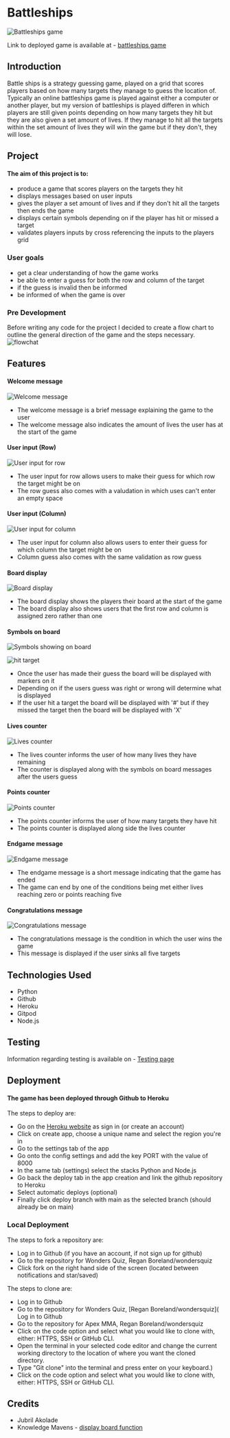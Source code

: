 # Battleships
![Battleships game](assets/readme/battleships_game.png)

Link to deployed game is available at - [battleships game](https://battleships-game-2024-1746bf9acf31.herokuapp.com/)
## Introduction
Battle ships is a strategy guessing game, played on a grid that scores players based on how many targets they manage to guess the location of. Typically an online battleships game is played against either a computer or another player, but my version of battleships is played differen in which players are still given points depending on how many targets they hit but they are also given a set amount of lives. If they manage to hit all the targets within the set amount of lives they will win the game but if they don't, they will lose.
## Project
#### The aim of this project is to:
- produce a game that scores players on the targets they hit
- displays messages based on user inputs
- gives the player a set amount of lives and if they don't hit all the targets then ends the game
- displays certain symbols depending on if the player has hit or missed a target
- validates players inputs by cross referencing the inputs to the players grid

### User goals
- get a clear understanding of how the game works
- be able to enter a guess for both the row and column of the target 
- if the guess is invalid then be informed 
- be informed of when the game is over

### Pre Development
Before writing any code for the project I decided to create a flow chart to outline the general direction of the game and the steps necessary.
![flowchat](assets/readme/flowchart.png)
## Features
#### Welcome message 
![Welcome message](assets/readme/Welcome_message.png)
- The welcome message is a brief message explaining the game to the user
- The welcome message also indicates the amount of lives the user has at the start of the game

#### User input (Row)
![User input for row](assets/readme/row_validation.png)
- The user input for row allows users to make their guess for which row the target might be on
- The row guess also comes with a valudation in which uses can't enter an empty space

#### User input (Column)
![User input for column](assets/readme/column_validation.png)
- The user input for column also allows users to enter their guess for which column the target might be on
- Column guess also comes with the same validation as row guess

#### Board display
![Board display](assets/readme/board_display.png)
- The board display shows the players their board at the start of the game
- The board display also shows users that the first row and column is assigned zero rather than one

#### Symbols on board
![Symbols showing on board](assets/readme/symbols_onboard.png)

![hit target](assets/readme/hit_target.png)
- Once the user has made their guess the board will be displayed with markers on it
- Depending on if the users guess was right or wrong will determine what is displayed
- If the user hit a target the board will be displayed with '#' but if they missed the target then the board will be displayed with 'X'

#### Lives counter
![Lives counter](assets/readme/lives_counter.png)
- The lives counter informs the user of how many lives they have remaining
- The counter is displayed along with the symbols on board messages after the users guess

#### Points counter
![Points counter](assets/readme/points_counter.png)
- The points counter informs the user of how many targets they have hit
- The points counter is displayed along side the lives counter

#### Endgame message
![Endgame message](assets/readme/endgame_message.png)
- The endgame message is a short message indicating that the game has ended
- The game can end by one of the conditions being met either lives reaching zero or points reaching five

#### Congratulations message
![Congratulations message](assets/readme/win_message.png)
- The congratulations message is the condition in which the user wins the game
- This message is displayed if the user sinks all five targets

## Technologies Used
- Python
- Github
- Heroku
- Gitpod
- Node.js

## Testing
Information regarding testing is available on - [Testing page](TESTING.md)

## Deployment
#### The game has been deployed through Github to Heroku
The steps to deploy are:
- Go on the [Heroku website](https://www.heroku.com/home) as sign in (or create an account)
- Click on create app, choose a unique name and select the region you're in
- Go to the settings tab of the app
- Go onto the config settings and add the key PORT with the value of 8000
- In the same tab (settings) select the stacks Python and Node.js
- Go back the deploy tab in the app creation and link the github repository to Heroku
- Select automatic deploys (optional)
- Finally click deploy branch with main as the selected branch (should already be on main)

### Local Deployment
The steps to fork a repository are:
- Log in to Github (if you have an account, if not sign up for github)
- Go to the repository for Wonders Quiz, Regan Boreland/wondersquiz
- Click fork on the right hand side of the screen (located between notifications and star/saved)

The steps to clone are:
- Log in to Github
- Go to the repository for Wonders Quiz, [Regan Boreland/wondersquiz]( Log in to Github
- Go to the repository for Apex MMA, Regan Boreland/wondersquiz
- Click on the code option and select what you would like to clone with, either: HTTPS, SSH or GitHub CLI.
- Open the terminal in your selected code editor and change the current working directory to the location of where you want the cloned directory.
- Type "Git clone" into the terminal and press enter on your keyboard.)
- Click on the code option and select what you would like to clone with, either: HTTPS, SSH or GitHub CLI.

## Credits
- Jubril Akolade
- Knowledge Mavens - [display board function](https://www.youtube.com/watch?v=tF1WRCrd_HQ)
